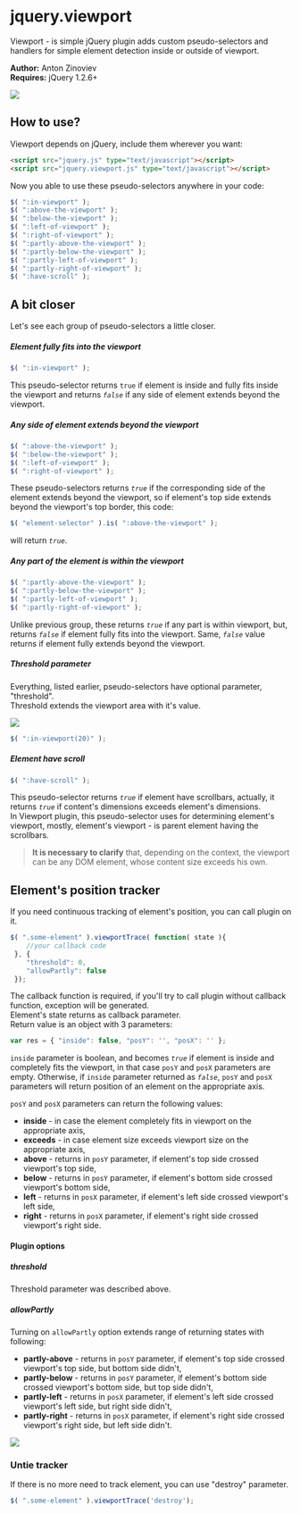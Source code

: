 # jquery.viewport

Viewport - is simple jQuery plugin adds custom pseudo-selectors and handlers for simple element detection inside or outside of viewport.

<b>Author:</b> Anton Zinoviev<br>
<b>Requires:</b> jQuery 1.2.6+

<img src="http://habrastorage.org/files/021/625/7eb/0216257ebf684f2f8d7ada92cda6c3c3.jpg"/>

## How to use?
Viewport depends on jQuery, include them wherever you want:

```html
<script src="jquery.js" type="text/javascript"></script>
<script src="jquery.viewport.js" type="text/javascript"></script>
```

Now you able to use these pseudo-selectors anywhere in your code:

```javascript
$( ":in-viewport" );
$( ":above-the-viewport" );
$( ":below-the-viewport" );
$( ":left-of-viewport" );
$( ":right-of-viewport" );
$( ":partly-above-the-viewport" );
$( ":partly-below-the-viewport" );
$( ":partly-left-of-viewport" );
$( ":partly-right-of-viewport" );
$( ":have-scroll" );
```

## A bit closer

Let's see each group of pseudo-selectors a little closer.

##### Element fully fits into the viewport

```javascript
$( ":in-viewport" );
```

This pseudo-selector returns <code><is>true</i></code> if element is inside and fully fits inside the viewport and returns <code><i>false</i></code> if any side of element extends beyond the viewport.

##### Any side of element extends beyond the viewport

```javascript
$( ":above-the-viewport" );
$( ":below-the-viewport" );
$( ":left-of-viewport" );
$( ":right-of-viewport" );
```

These pseudo-selectors returns <code><i>true</i></code> if the corresponding side of the element extends beyond the viewport, so if element's top side extends beyond the viewport's top border, this code:
```javascript
$( "element-selector" ).is( ":above-the-viewport" );
```
will return <code><i>true</i></code>.

##### Any part of the element is within the viewport

```javascript
$( ":partly-above-the-viewport" );
$( ":partly-below-the-viewport" );
$( ":partly-left-of-viewport" );
$( ":partly-right-of-viewport" );
```

Unlike previous group, these returns <code><i>true</i></code> if any part is within viewport, but, returns <code><i>false</i></code> if element fully fits into the viewport. Same, <code><i>false</i></code> value returns if element fully extends beyond the viewport.

##### Threshold parameter

Everything, listed earlier, pseudo-selectors have optional parameter, "threshold".<br>
Threshold extends the viewport area with it's value.

<img src="http://habrastorage.org/files/6d3/76b/c65/6d376bc6567f4496a0a79e84c99e7c68.jpg"/>

```javascript
$( ":in-viewport(20)" );
```

##### Element have scroll

```javascript
$( ":have-scroll" );
```

This pseudo-selector returns <code><i>true</i></code> if element have scrollbars, actually, it returns <code><i>true</i></code> if content's dimensions exceeds element's dimensions.<br>
In Viewport plugin, this pseudo-selector uses for determining element's viewport, mostly, element's viewport - is parent element having the scrollbars.
<blockquote><b>It is necessary to clarify</b> that, depending on the context, the viewport can be any DOM element, whose content size exceeds his own.</blockquote>

## Element's position tracker

If you need continuous tracking of element's position, you can call plugin on it.

```javascript
$( ".some-element" ).viewportTrace( function( state ){
    //your callback code
 }, {
    "threshold": 0,
    "allowPartly": false
 });
```

The callback function is required, if you'll try to call plugin without callback function, exception will be generated.<br>
Element's state returns as callback parameter.<br>
Return value is an object with 3 parameters:

```javascript
var res = { "inside": false, "posY": '', "posX": '' };
```

<code>inside</code> parameter is boolean, and becomes <code><i>true</i></code> if element is inside and completely fits the viewport, in that case <code>posY</code> and <code>posX</code> parameters are empty.
Otherwise, if <code>inside</code> parameter returned as <code><i>false</i></code>, <code>posY</code> and <code>posX</code> parameters will return position of an element on the appropriate axis.

<code>posY</code> and <code>posX</code> parameters can return the following values:
<ul>
 <li><b>inside</b> - in case the element completely fits in viewport on the appropriate axis,</li>
 <li><b>exceeds</b> - in case element size exceeds viewport size on the appropriate axis,</li>
 <li><b>above</b> - returns in <code>posY</code> parameter, if element's top side crossed viewport's top side,</li>
 <li><b>below</b> - returns in <code>posY</code> parameter, if element's bottom side crossed viewport's bottom side,</li>
 <li><b>left</b> - returns in <code>posX</code> parameter, if element's left side crossed viewport's left side,</li>
 <li><b>right</b> - returns in <code>posX</code> parameter, if element's right side crossed viewport's right side.</li>
</ul>

#### Plugin options

##### threshold

Threshold parameter was described above.

##### allowPartly    
Turning on <code>allowPartly</code> option extends range of returning states with following:

<ul>
 <li><b>partly-above</b> - returns in <code>posY</code> parameter, if element's top side crossed viewport's top side, but bottom side didn't,</li>
 <li><b>partly-below</b> - returns in <code>posY</code> parameter, if element's bottom side crossed viewport's bottom side, but top side didn't,</li>
 <li><b>partly-left</b> - returns in <code>posX</code> parameter, if element's left side crossed viewport's left side, but right side didn't,</li>
 <li><b>partly-right</b> - returns in <code>posX</code> parameter, if element's right side crossed viewport's right side, but left side didn't.</li>
 </ul>

<img src="http://habrastorage.org/files/d12/398/779/d1239877992d45c98e98e9a30f7bee0b.jpg"/>


### Untie tracker

If there is no more need to track element, you can use "destroy" parameter.

```javascript
$( ".some-element" ).viewportTrace('destroy');
```
